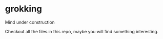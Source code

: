 # grokking
Mind under construction

Checkout all the files in this repo, maybe you will find something interesting.
